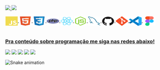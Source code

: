 <div>
  <a href="https://github.com/flavio17">
  <img height="180em" src="https://github-readme-stats.vercel.app/api?username=flavio17&show_icons=true&theme=tokyonight&include_all_commits=true&count_private=true"/>
  <img height="180em" src="https://github-readme-stats.vercel.app/api/top-langs/?username=flavio17&layout=compact&langs_count=6&theme=tokyonight"/>
</div>
<div style="display: inline_block"><br>
  <img align="center" alt="Js" height="30" width="40" src="https://raw.githubusercontent.com/devicons/devicon/master/icons/javascript/javascript-plain.svg">
  <img align="center" alt="HTML" height="30" width="40" src="https://raw.githubusercontent.com/devicons/devicon/master/icons/html5/html5-original.svg">
  <img align="center" alt="CSS" height="30" width="40" src="https://raw.githubusercontent.com/devicons/devicon/master/icons/css3/css3-original.svg">
  <img align="center" alt="PHP" height="30" width="40" src="https://raw.githubusercontent.com/devicons/devicon/master/icons/php/php-original.svg">
  <img align="center" alt="REACT" height="30" width="40" src="https://raw.githubusercontent.com/devicons/devicon/master/icons/react/react-original.svg">
  <img align="center" alt="NODE JS" height="30" width="40" src="https://raw.githubusercontent.com/devicons/devicon/master/icons/nodejs/nodejs-original.svg">
  <img align="center" alt="NODE JS" height="30" width="40" src="https://raw.githubusercontent.com/devicons/devicon/master/icons/mysql/mysql-original.svg">
  <img align="center" alt="NODE JS" height="30" width="40" src="https://raw.githubusercontent.com/devicons/devicon/master/icons/github/github-original.svg">
  <img align="center" alt="NODE JS" height="30" width="40" src="https://raw.githubusercontent.com/devicons/devicon/master/icons/git/git-original.svg">
  <img align="center" alt="NODE JS" height="30" width="40" src="https://raw.githubusercontent.com/devicons/devicon/master/icons/vscode/vscode-original.svg">
  <img align="center" alt="NODE JS" height="30" width="40" src="https://raw.githubusercontent.com/devicons/devicon/master/icons/figma/figma-original.svg">
</div>
 
 <br>
 
  ### Pra conteúdo sobre programação me siga nas redes abaixo!
 
<div> 
  <a href="https://www.youtube.com/" target="_blank"><img src="https://img.shields.io/badge/YouTube-FF0000?style=for-the-badge&logo=youtube&logoColor=white" target="_blank"></a>
  <a href="https://instagram.com/" target="_blank"><img src="https://img.shields.io/badge/-Instagram-%23E4405F?style=for-the-badge&logo=instagram&logoColor=white" target="_blank"></a>
 <a href="https://discord.com" target="_blank"><img src="https://img.shields.io/badge/Discord-7289DA?style=for-the-badge&logo=discord&logoColor=white" target="_blank"></a> 
  <a href = "mailto:flavio17_canarana@hotmail.com"><img src="https://img.shields.io/badge/-Gmail-%23333?style=for-the-badge&logo=gmail&logoColor=white" target="_blank"></a>
  <a href="https://www.linkedin.com/in/flavio-macario-de-souza-81ab4956/" target="_blank"><img src="https://img.shields.io/badge/-LinkedIn-%230077B5?style=for-the-badge&logo=linkedin&logoColor=white" target="_blank"></a> 
 

 
  ![Snake animation](https://github.com/flavio17/flavio17/blob/output/github-contribution-grid-snake.svg)

</div>

